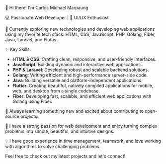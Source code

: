 👋 Hi there! I'm Carlos Michael Marpaung

💻 Passionate Web Developer | 🎨 UI/UX Enthusiast

🔭 Currently exploring new technologies and developing web applications using my favorite tech stack: HTML, CSS, JavaScript, PHP, Golang, Fiber, Java, Laravel, and Flutter.

✨ Key Skills:

- **HTML & CSS**: Crafting clean, responsive, and user-friendly interfaces.
- **JavaScript**: Building dynamic and interactive web applications.
- **PHP & Laravel**: Developing robust and scalable backend solutions.
- **Golang**: Writing efficient and high-performance server-side code.
- **Java**: Building versatile and platform-independent applications.
- **Flutter**: Creating beautiful, natively compiled applications for mobile, web, and desktop from a single codebase.
- **Fiber**: Developing fast, scalable, and efficient web applications with Golang using Fiber.

🌱 Always learning something new and excited about contributing to open-source projects.

🚀 I have a strong passion for web development and enjoy turning complex problems into simple, beautiful, and intuitive designs.

💡 I have good experience in time management, teamwork, and love working with algorithms to solve challenging problems.

Feel free to check out my latest projects and let's connect!
